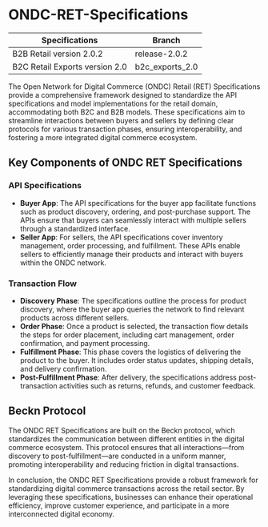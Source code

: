 # ONDC-RET-Specifications

| Specifications                        | Branch           |
|-------------------------------------- |------------------|
| B2B Retail version 2.0.2              | release-2.0.2    |
| B2C Retail Exports version 2.0        | b2c_exports_2.0  |


The Open Network for Digital Commerce (ONDC) Retail (RET) Specifications provide a comprehensive framework designed to standardize the API specifications and model implementations for the retail domain, accommodating both B2C and B2B models. These specifications aim to streamline interactions between buyers and sellers by defining clear protocols for various transaction phases, ensuring interoperability, and fostering a more integrated digital commerce ecosystem.

## Key Components of ONDC RET Specifications

### API Specifications
- **Buyer App**: The API specifications for the buyer app facilitate functions such as product discovery, ordering, and post-purchase support. The APIs ensure that buyers can seamlessly interact with multiple sellers through a standardized interface.
- **Seller App**: For sellers, the API specifications cover inventory management, order processing, and fulfillment. These APIs enable sellers to efficiently manage their products and interact with buyers within the ONDC network.

### Transaction Flow
- **Discovery Phase**: The specifications outline the process for product discovery, where the buyer app queries the network to find relevant products across different sellers.
- **Order Phase**: Once a product is selected, the transaction flow details the steps for order placement, including cart management, order confirmation, and payment processing.
- **Fulfillment Phase**: This phase covers the logistics of delivering the product to the buyer. It includes order status updates, shipping details, and delivery confirmation.
- **Post-Fulfillment Phase**: After delivery, the specifications address post-transaction activities such as returns, refunds, and customer feedback.

## Beckn Protocol

The ONDC RET Specifications are built on the Beckn protocol, which standardizes the communication between different entities in the digital commerce ecosystem. This protocol ensures that all interactions—from discovery to post-fulfillment—are conducted in a uniform manner, promoting interoperability and reducing friction in digital transactions.


In conclusion, the ONDC RET Specifications provide a robust framework for standardizing digital commerce transactions across the retail sector. By leveraging these specifications, businesses can enhance their operational efficiency, improve customer experience, and participate in a more interconnected digital economy.

